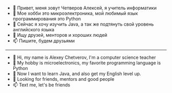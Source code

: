 - 👋 Привет, меня зовут Четверов Алексей, я учитель информатики
- 👀 Мое хобби это микроэлектроника, мой любимый язык программирования это Python
- 🌱 Сейчас я хочу изучить Java, а так же подтянуть свой уровень английского языка 
- 💞️ Ищу друзей, менторов и хороших людей
- 📫 Пишите, будем друзьями

---

- 👋 Hi, my name is Alexey Chetverov, I'm a computer science teacher
- 👀 My hobby is microelectronics, my favorite programming language is Python
- 🌱 Now I want to learn Java, and also get my English level up.
- 💞️ Looking for friends, mentors and good people
- 📫 Text me, let's be friends


<!---
chetTEst/chetTEst is a ✨ special ✨ repository because its `README.md` (this file) appears on your GitHub profile.
You can click the Preview link to take a look at your changes.
--->

